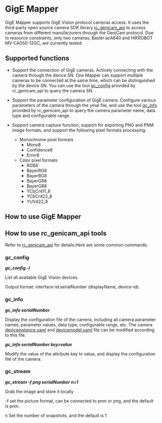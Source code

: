 # GigE Mapper

GigE Mapper supports GigE Vision protocol cameras access. It uses the third-party open source camera SDK library [rc_genicam_api](https://github.com/roboception/rc_genicam_api) to access cameras from different manufacturers through the GeniCam protocol. Due to resource constraints, only two cameras, Basler acA640 and HIKROBOT MV-CA050-12GC, are currently tested.

## Supported functions

- Support the connection of GigE cameras. Actively connecting with the camera through the device SN. One Mapper can support multiple cameras to be connected at the same time, which can be distinguished by the device SN. You can use the tool [gc_config](###gc_config) provided by rc_genicam_api to query the camera SN.
- Support the parameter configuration of GigE camera. Configure various parameters of the camera through the ymal file, and use the tool [gc_info](###gc_info) provided by rc_genicam_api to query the camera parameter name, data type and configurable range.
- Support camera capture function, support for exporting PNG and PNM image formats, and support the following pixel formats processing:

  - Monochrome pixel formats 
    - Mono8
    - Confidence8
    - Error8
  - Color pixel formats 
    - RGB8
    - BayerRG8
    - BayerBG8
    - BayerGR8
    - BayerGB8
    - YCbCr411_8
    - YCbCr422_8
    - YUV422_8


## How to use GigE Mapper







## How to use rc_genicam_api tools

Refer to [rc_genicam_api](https://github.com/roboception/rc_genicam_api#readme) for details.Here are some common commands.

### gc_config

***gc_config -l***

List all available GigE Vision devices.

Output format: interface-id:serialNumber (displayName, device-id).

### gc_info

***gc_info serialNumber***

Display the configuration  file of the camera, including all camera parameter names, parameter values, data type, configurable range, etc. The camera [deviceinstance.yaml](./crd_example/deviceinstance.yaml) and [devicemodel.yaml](./crd_example/devicemodel.yaml) file can be modified according to this file.

***gc_info serialNumber key=value***

Modify the value of the attribute key to value, and display the configuration  file of the camera.

### gc_stream

***gc_stream -f png serialNumber n=1***

Grab the image and store it locally

-f set the picture format, can be connected to pnm or png, and the default is pnm.

n Set the number of snapshots, and the default is 1
